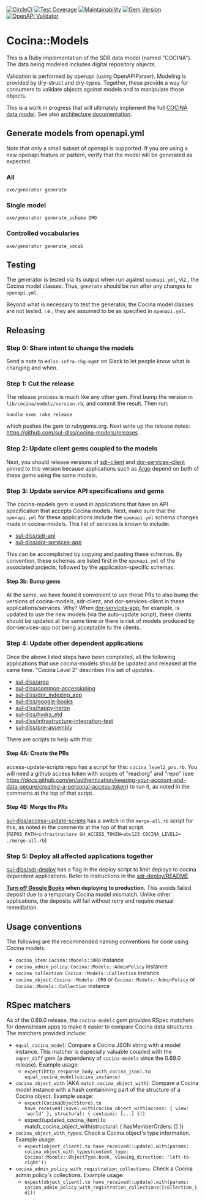 [![CircleCI](https://circleci.com/gh/sul-dlss/cocina-models.svg?style=svg)](https://circleci.com/gh/sul-dlss/cocina-models)
[![Test Coverage](https://api.codeclimate.com/v1/badges/472273351516ac01dce1/test_coverage)](https://codeclimate.com/github/sul-dlss/cocina-models/test_coverage)
[![Maintainability](https://api.codeclimate.com/v1/badges/472273351516ac01dce1/maintainability)](https://codeclimate.com/github/sul-dlss/cocina-models/maintainability)
[![Gem Version](https://badge.fury.io/rb/cocina-models.svg)](https://badge.fury.io/rb/cocina-models)
[![OpenAPI Validator](http://validator.swagger.io/validator?url=https://raw.githubusercontent.com/sul-dlss/cocina-models/main/openapi.yml)](http://validator.swagger.io/validator/debug?url=https://raw.githubusercontent.com/sul-dlss/cocina-models/main/openapi.yml)

# Cocina::Models

This is a Ruby implementation of the SDR data model (named "COCINA"). The data being modeled includes digital repository objects.

Validation is performed by openapi (using OpenAPIParser). Modeling is provided by dry-struct and dry-types. Together, these provide a way for consumers to validate objects against models and to manipulate those objects.

This is a work in progress that will ultimately implement the full [COCINA data model](http://sul-dlss.github.io/cocina-models/). See also [architecture documentation](https://sul-dlss.github.io/taco-truck/COCINA.html#cocina-data-models--shapes).

## Generate models from openapi.yml

Note that only a small subset of openapi is supported. If you are using a new openapi feature or pattern, verify that the model will be generated as expected.

### All
```
exe/generator generate
```

### Single model
```
exe/generator generate_schema DRO
```

### Controlled vocabularies
```
exe/generator generate_vocab
```

## Testing

The generator is tested via its output when run against `openapi.yml`, viz., the Cocina model classes. Thus, `generate` should be run after any changes to `openapi.yml`.

Beyond what is necessary to test the generator, the Cocina model classes are not tested, i.e., they are assumed to be as specified in `openapi.yml`.

## Releasing

### Step 0: Share intent to change the models

Send a note to `#dlss-infra-chg-mgmt` on Slack to let people know what is changing and when.

### Step 1: Cut the release

The release process is much like any other gem. First bump the version in `lib/cocina/models/version.rb`, and commit the result. Then run:
```
bundle exec rake release
```
which pushes the gem to rubygems.org.  Next write up the release notes: https://github.com/sul-dlss/cocina-models/releases .

### Step 2: Update client gems coupled to the models

Next, you should release versions of [sdr-client](https://github.com/sul-dlss/sdr-client) and [dor-services-client](https://github.com/sul-dlss/dor-services-client/) pinned to this version because applications such as [Argo](https://github.com/sul-dlss/argo) depend on both of these gems using the same models.

### Step 3: Update service API specifications and gems

The cocina-models gem is used in applications that have an API specification that accepts Cocina models. Next, make sure that the `openapi.yml` for these applications include the `openapi.yml` schema changes made in cocina-models. This list of services is known to include:

* [sul-dlss/sdr-api](https://github.com/sul-dlss/sdr-api)
* [sul-dlss/dor-services-app](https://github.com/sul-dlss/dor-services-app/)

This can be accomplished by copying and pasting these schemas. By convention, these schemas are listed first in the `openapi.yml` of the associated projects, followed by the application-specific schemas.

#### Step 3b: Bump gems

At the same, we have found it convenient to use these PRs to also bump the versions of cocina-models, sdr-client, and dor-services-client in these applications/services. Why? When [dor-services-app](https://github.com/sul-dlss/dor-services-app), for example, is updated to use the new models (via the auto-update script), these clients should be updated at the same time or there is risk of models produced by dor-services-app not being acceptable to the clients.

### Step 4: Update other dependent applications

Once the above listed steps have been completed, all the following applications that use cocina-models should be updated and released at the same time.  "Cocina Level 2" describes this set of updates.

* [sul-dlss/argo](https://github.com/sul-dlss/argo/)
* [sul-dlss/common-accessioning](https://github.com/sul-dlss/common-accessioning/)
* [sul-dlss/dor_indexing_app](https://github.com/sul-dlss/dor_indexing_app/)
* [sul-dlss/google-books](https://github.com/sul-dlss/google-books/)
* [sul-dlss/happy-heron](https://github.com/sul-dlss/happy-heron/)
* [sul-dlss/hydra_etd](https://github.com/sul-dlss/hydra_etd/)
* [sul-dlss/infrastructure-integration-test](https://github.com/sul-dlss/infrastructure-integration-test/)
* [sul-dlss/pre-assembly](https://github.com/sul-dlss/pre-assembly/)

There are scripts to help with this:

#### Step 4A: Create the PRs

access-update-scripts repo has a script for this:  `cocina_level2_prs.rb`.  You will need a github access token with scopes of "read:org" and "repo" (see https://docs.github.com/en/authentication/keeping-your-account-and-data-secure/creating-a-personal-access-token) to run it, as noted in the comments at the top of that script.

#### Step 4B: Merge the PRs

[sul-dlss/access-update-scripts](https://github.com/sul-dlss/access-update-scripts) has a switch in the `merge-all.rb` script for this, as noted in the comments at the top of that script. (`REPOS_PATH=infrastructure GH_ACCESS_TOKEN=abc123 COCINA_LEVEL2= ./merge-all.rb`)

### Step 5: Deploy all affected applications together

[sul-dlss/sdr-deploy](https://github.com/sul-dlss/sdr-deploy) has a flag in the deploy script to limit deploys to cocina dependent applications.  Refer to instructions in the [sdr-deploy/README](https://github.com/sul-dlss/sdr-deploy/blob/main/README.md#only-deploy-repos-related-to-cocina-models-update).

**[Turn off Google Books](https://sul-gbooks-prod.stanford.edu/features) when deploying to production.** This avoids failed deposit due to a temporary Cocina model mismatch. Unlike other applications, the deposits will fail without retry and require manual remediation.

## Usage conventions

The following are the recommended naming conventions for code using Cocina models:

* `cocina_item`: `Cocina::Models::DRO` instance
* `cocina_admin_policy`: `Cocina::Models::AdminPolicy` instance
* `cocina_collection`: `Cocina::Models::Collection` instance
* `cocina_object`: `Cocina::Models::DRO` or `Cocina::Models::AdminPolicy` or `Cocina::Models::Collection` instance

## RSpec matchers

As of the 0.69.0 release, the `cocina-models` gem provides RSpec matchers for downstream apps to make it easier to compare Cocina data structures. The matchers provided include:

* `equal_cocina_model`: Compare a Cocina JSON string with a model instance. This matcher is especially valuable coupled with the `super_diff` gem (a dependency of `cocina-models` since the 0.69.0 release). Example usage:
  * `expect(http_response_body_with_cocina_json).to equal_cocina_model(cocina_instance)`
* `cocina_object_with` (AKA `match_cocina_object_with`): Compare a Cocina model instance with a hash containining part of the structure of a Cocina object. Example usage:
  * `expect(CocinaObjectStore).to have_received(:save).with(cocina_object_with(access: { view: 'world' }, structural: { contains: [...] }))`
  * expect(updated_cocina_item).to match_cocina_object_with(structural: { hasMemberOrders: [] })
* `cocina_object_with_types`: Check a Cocina object's type information. Example usage:
  * `expect(object_client).to have_received(:update).with(params: cocina_object_with_types(content_type: Cocina::Models::ObjectType.book, viewing_direction: 'left-to-right'))`
* `cocina_admin_policy_with_registration_collections`: Check a Cocina admin policy's collections. Example usage:
  * `expect(object_client).to have_received(:update).with(params: cocina_admin_policy_with_registration_collections([collection_id]))`
